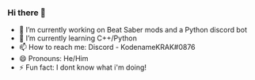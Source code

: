### Hi there 👋

<!--
-->

- 🔭 I’m currently working on Beat Saber mods and a Python discord bot
- 🌱 I’m currently learning C++/Python
- 📫 How to reach me: Discord - KodenameKRAK#0876
- 😄 Pronouns: He/Him
- ⚡ Fun fact: I dont know what i'm doing!
